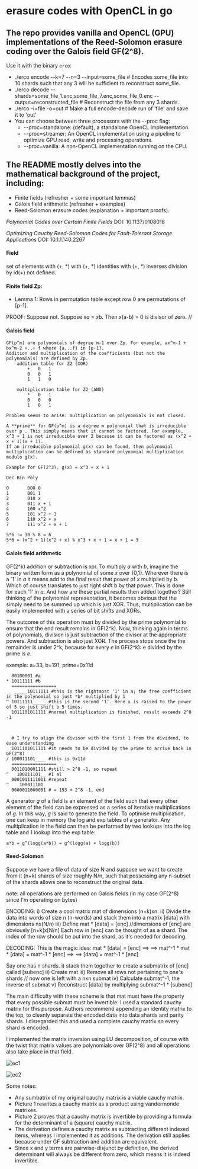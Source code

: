 # erasure codes with OpenCL in go

## The repo provides vanilla and OpenCL (GPU) implementations of the Reed-Solomon erasure coding over the Galois field GF(2^8).

Use it with the binary `erco`:
* ./erco encode --k=7 --n=3 --input=some_file # Encodes some_file into 10 shards such that any 3 will be sufficient to reconstruct some_file.
* ./erco decode --shards=some_file_1.enc,some_file_7.enc,some_file_0.enc --output=reconstructed_file # Reconstruct the file from any 3 shards.
* ./erco -i=file -o=out # Make a full encode-decode run of 'file' and save it to 'out'
* You can choose between three processors with the --proc flag:
	* --proc=standalone: (default), a standalone OpenCL implementation.
	* --proc=streamer: An OpenCL implementation using a pipeline to optimize GPU read, write and processing operations.
	* --proc=vanilla: A non-OpenCL implementation running on the CPU.

 
## The README mostly delves into the mathematical background of the project, including:

* Finite fields (refresher + some important lemmas)
* Galois field arithmetic (refresher + examples)
* Reed-Solomon erasure codes (explanation + important proofs).


*Polynomial Codes over Certain Finite Fields*
DOI: 10.1137/0108018

*Optimizing Cauchy Reed-Solomon Codes for Fault-Tolerant Storage Applications* 
DOI: 10.1.1.140.2267

#### Field
set of elements with (+, \*)
with (+, \*) identities
with (+, \*) inverses
division by id(+) not defined.


#### Finite field Zp:
* Lemma 1: Rows in permutation table except row 0 are permutations of [p-1].

PROOF: Suppose not. Suppose x*a = x*b. Then x(a-b) = 0 is divisor of zero. //

#### Galois field
	GF(p^m) are polynomials of degree m-1 over Zp. For example, ax^m-1 + bx^m-2 +..+ f where {a,..f} in [p-1]. 
	Addition and multiplication of the coefficients (but not the polynomials) are defined by Zp.
		addition table for Z2 (XOR)
			+	0	1
			0	0	1
			1	1	0

		multiplication table for Z2 (AND)
			*	0	1
			0	0	0
			1	0	1

	Problem seems to arise: multiplication on polynomials is not closed.

	A **prime** for GF(p^m) is a degree m polynomial that is irreducible over p . This simply means that it cannot be factored. For example, x^3 + 1 is not irreducible over 2 because it can be factored as (x^2 + x + 1)(x + 1).
	If an irreducible polynomial g(x) can be found, then polynomial multiplication can be defined as standard polynomial multiplication modulo g(x).
```
Example for GF(2^3), g(x) = x^3 + x + 1

Dec	Bin	Poly

0		000	0
1		001	1
2		010	x
3		011	x + 1
4		100	x^2
5		101	x^2 + 1
6		110	x^2 + x
7		111	x^2 + x + 1

5*6 != 30 % 8 = 6
5*6 = (x^2 + 1)(x^2 + x) % x^3 + x + 1 = x + 1 = 3
```

#### Galois field arithmetic

GF(2^k) addition or subtraction is xor.
To multiply *a* with *b*, imagine the binary written form as a polynomial of some *x* over {0,1}. Wherever there is a '1' in *a* it means add to the final result that power of *x* multiplied by *b*. Which of course translates to just right shift b by that power. This is done for each '1' in *a*. And how are these partial results then added together? Still thinking of the polynomial representation, it becomes obvious that the simply need to be summed up which is just XOR. Thus, multiplication can be easily implemented with a series of bit shifts and XORs.

The outcome of this operation must by divided by the prime polynomial to ensure that the end result remains in GF(2^k). Now, thinking again in terms of polynomials, division is just subtraction of the divisor at the appropriate powers. And subtraction is also just XOR. The process stops once the the remainder is under 2^k, because for every *e* in GF(2^k): e divided by the prime is *e*.

example: a=33, b=191, prime=0x11d
```
  00100001 #a
* 10111111 #b
  =================
   _____10111111 #this is the rightmost '1' in a; the free coefficient in the polynomial so just *b* multiplied by 1
^ 10111111_____ #this is the second '1'. Here x is raised to the power of 5 so just shift b 5 times. 
  1011101011111 #normal multiplication is finished, result exceeds 2^8 -1


	
  # I try to align the divisor with the first 1 from the dividend, to ease understanding
  1011101011111 #it needs to be divided by the prime to arrive back in GF(2^8)
/ 100011101____ #this is 0x11d
  =================
  0011010001111 #still > 2^8 -1, so repeat
^   100011101__ #I al
  0001011111011 #repeat
^    100011101_
  0000011000001 # = 193 < 2^8 -1, end
```

A generator *g* of a field is an element of the field such that every other element of the field can be expressed as a series of iterative multiplications of *g*. In this way, *g* is said to generate the field.
To optimise multiplication, one can keep in memory the log and exp tables of a generator. Any multiplication in the field can then be performed by two lookups into the log table and 1 lookup into the exp table:

	a*b = g^(logg(a*b)) = g^(logg(a) + logg(b))
	
#### Reed-Solomon
Suppose we have a file of data of size N and suppose we want to create from it (n+k) shards of size roughly N/n, such that possessing any n-subset of the shards allows one to reconstruct the original data. 

note: all operations are performed on Galois fields (in my case GF(2^8) since I'm operating on bytes)

ENCODING: 
i) Create a cool matrix mat of dimensions (n+k)xn.
ii) Divide the data into words of size n (n-words) and stack them into a matrix [data] with dimensions nx(N/n)
iii) Define mat * [data] = [enc] //dimensions of [enc] are obviously [n+k]x[N/n]
Each row in [enc] can be thought of as a shard.
The index of the row should be put into the shard, as it's needed for decoding.


DECODING:
This is the magic idea:
	mat * [data] = [enc] ==> 
	==> mat^-1 * mat * [data] = mat^-1 * [enc] ==>
	==> [data] = mat^-1 * [enc]


Say one has n shards. 
i) stack them together to create a submatrix of [enc] called [subenc]
ii) Create mat
iii) Remove all rows not pertaining to one's shards // now one is left with a nxn submat
iv) Calculate submat^-1, the inverse of submat
v) Reconstruct [data] by multiplying submat^-1 * [subenc]


The main difficulty with these scheme is that mat must have the property that every possible submat must be invertible. I used a standard cauchy matrix for this purpose. Authors recommend appending an identity matrix to the top, to cleanly separate the encoded data into data shards and parity shards. I disregarded this and used a complete cauchy matrix so every shard is encoded.

I implemented the matrix inversion using LU decomposition, of course with the twist that matrix values are polynomials over GF(2^8) and all operations also take place in that field.


![ec1](https://user-images.githubusercontent.com/43090095/138609366-a6258490-2764-4a07-8c83-9b28ee44b800.jpg)

![ec2](https://user-images.githubusercontent.com/43090095/138609362-78657857-64a6-4241-ac90-8cefb1d2dd4f.jpg)


Some notes:

* Any sumbatrix of my original cauchy matrix is a viable cauchy matrix.
* Picture 1 rewrites a cauchy matrix as a product using vandermonde matrixes.
* Picture 2 proves that a cauchy matrix is invertible by providing a formula for the determinant of a (square) cauchy matrix.
* The derivation defines a cauchy matrix as subtracting different indexed items, whereas I implemented it as additions. The derivation still applies because under GF subtraction and addition are equivalent.
* Since x and y terms are pairwise-disjunct by definition, the derived determinant will always be different from zero, which means it is indeed invertible.

